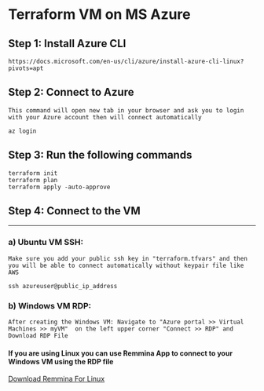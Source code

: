 # Terraform VM on MS Azure

## Step 1: Install Azure CLI
```
https://docs.microsoft.com/en-us/cli/azure/install-azure-cli-linux?pivots=apt
```
## Step 2: Connect to Azure

``This command will open new tab in your browser and ask you to login with your Azure account then will connect automatically``

```
az login
```
## Step 3: Run the following commands
```
terraform init
terraform plan
terraform apply -auto-approve
```
## Step 4: Connect to the VM
---
### a) Ubuntu VM SSH:
``
Make sure you add your public ssh key in "terraform.tfvars" and then you will be able to connect automatically without keypair file like AWS
``
```
ssh azureuser@public_ip_address
```
### b) Windows VM RDP:
``
After creating the Windows VM: Navigate to "Azure portal >> Virtual Machines >> myVM"  on the left upper corner "Connect >> RDP" and Download RDP File
``
#### If you are using Linux you can use Remmina App to connect to your Windows VM using the RDP file
[Download Remmina For Linux](https://remmina.org/how-to-install-remmina/)
